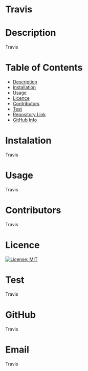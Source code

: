 # Travis

  # Description

  Travis

  # Table of Contents

  - [Description](#Description)
  - [Installation](#Installation)
  - [Usage](#Usage)
  - [Licence](#Licence)
  - [Contributors](#Contributors)
  - [Test](#Test)
  - [Repository Link](#Repository)
  - [GitHub Info](#GitHub) 

  # Instalation
  Travis

  # Usage

  Travis

  # Contributors
  Travis

  # Licence

  [![License: MIT](https://img.shields.io/badge/License-MIT-yellow.svg)](https://opensource.org/licenses/MIT)

  # Test

  Travis

  # GitHub

  Travis

  # Email

  Travis
  

